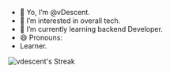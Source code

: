 - 👋 Yo, I’m @vDescent.
- 👀 I’m interested in overall tech.
- 🌱 I’m currently learning backend Developer.
- 😄 Pronouns: 
- Learner.

![vdescent's Streak](https://github-readme-streak-stats.herokuapp.com/?user=vdescent&theme=tokyonight&hide_border=true)
<!---
vDescent/vDescent is a ✨ special ✨ repository because its `README.md` (this file) appears on your GitHub profile.
You can click the Preview link to take a look at your changes.
--->
